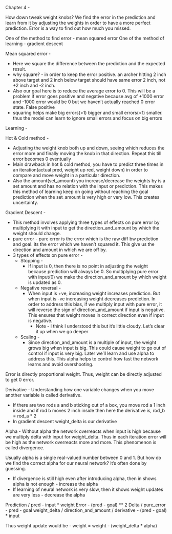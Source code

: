 Chapter 4 - 

How down tweak weight knobs? 
	We find the error in the prediction and learn from it by adjusting the weights in order to have a more perfect prediction. Error is a way to find out how much you missed.

One of the method to find error - mean squared error
One of the method of learning - gradient descent

Mean squared error - 
- Here we square the difference between the prediction and the expected result. 
- why square? - in order to keep the error positive. an archer hitting 2 inch above target and 2 inch below target should have same error 2 inch, not +2 inch and -2 inch. 
- Also our goal here is to reduce the average error to 0. This will be a problem if error goes positive and negative because avg of +1000 error and -1000 error would be 0 but we haven’t actually reached 0 error state. False positive
- squaring helps make big errors(>1) bigger and small errors(<1) smaller. thus the model can learn to ignore small errors and focus on big errors


Learning - 

Hot & Cold method - 
- Adjusting the weight knob both up and down, seeing which reduces the error more and finally moving the knob in that direction. Repeat this till error becomes 0 eventually
- Main drawback in hot & cold method, you have to predict three times in an iteration(actual pred, weight up red, weight down) in order to compare and move weight in a particular direction. 
- Also the amount(set_amount) you increase/decrease the weights by is a set amount and has no relation with the input or prediction. This makes this method of learning keep on going without reaching the goal prediction when the set_amount is very high or very low. This creates uncertainty.

Gradient Descent - 
- This method involves applying three types of effects on pure error by multiplying it with input to get the direction_and_amount by which the weight should change.
-  pure error - pure error is the error which is the raw diff bw prediction and goal. its the error which we haven’t squared it. This give us the direction and amount in which we are off by.
- 3 types of effects on pure error - 
    - Stopping -
        - If input is 0, then there is no point in adjusting the weight because prediction will always be 0. So multiplying pure error with input(0) we make the direction_and_amount by which weight is updated as 0.
    - Negative reversal -
        - When input is +ve, increasing weight increases prediction. But when input is -ve increasing weight decreases prediction. In order to address this bias, if we multiply input with pure error, it will reverse the sign of direction_and_amount if input is negative. This ensures that weight moves in correct direction even if input is negative. 
            - Note - I think I understood this but it’s little cloudy. Let’s clear it up when we go deeper
    - Scaling - 
        - Since direction_and_amount is a multiple of input, the weight grows big when input is big. This could cause weight to go out of control if input is very big. Later we’ll learn and use alpha to address this. This alpha helps to control how fast the network learns and avoid overshooting.

Error is directly proportional weight. Thus, weight can be directly adjusted to get 0 error. 

Derivative - Understanding how one variable changes when you move another variable is called derivative. 
- If there are two rods a and b sticking out of a box, you move rod a 1 inch inside and if rod b moves 2 inch inside then here the derivative is,
			rod_b = rod_a * 2
- In gradient descent weight_delta is our derivative

Alpha - 
Without alpha the network overreacts when input is high because we multiply delta with input for weight_delta. Thus in each iteration error will be high as the network overreacts more and more. This phenomenon is called divergence.

Usually alpha is a single real-valued number between 0 and 1. But how do we find the correct alpha for our neural network? It’s often done by guessing.
- If divergence is still high even after introducing alpha, then in shows alpha is not enough - increase the alpha
- If learning of neural network is very slow, then it shows weight updates are very less - decrease the alpha

Prediction / pred - input * weight
Error - (pred - goal) ** 2
Delta / pure_error - pred - goal
weight_delta / direction_and_amount / derivative - (pred - goal) * input

Thus weight update would be - weight = weight - (weight_delta * alpha)
